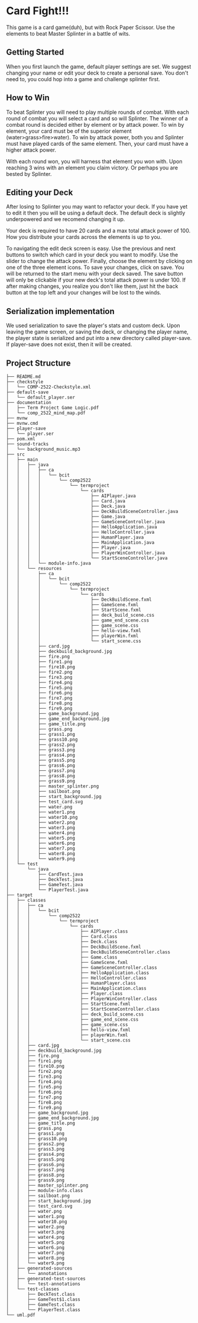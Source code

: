# Card Fight!!!
This game is a card game(duh), but with Rock Paper Scissor. Use the elements to beat Master Splinter in a battle of wits.

## Getting Started
When you first launch the game, default player settings are set. We suggest changing your name or edit your deck to create 
a personal save. You don't need to, you could hop into a game and challenge splinter first. 
## How to Win
To beat Splinter you will need to play multiple rounds of combat. With each round of combat you will select a card and so will Splinter.
The winner of a combat round is decided either by element or by attack power. To win by element, your card must be of the superior element
(water>grass>fire>water). To win by attack power, both you and Splinter must have played cards of the same element. Then, your card must have
a higher attack power. 

With each round won, you will harness that element you won with. Upon reaching 3 wins with an element
you claim victory. Or perhaps you are bested by Splinter.
## Editing your Deck
After losing to Splinter you may want to refactor your deck. If you have yet to edit it then you will be using a default deck.
 The default deck is slightly underpowered and we recomend changing it up. 

Your deck is required to have 20 cards and a max total attack power of 100. How you distribute your cards across the elements is up to you.

To navigating the edit deck screen is easy. Use the previous and next buttons to switch which card in your deck you want to modify.
 Use the slider to change the attack power. Finally, choose the element by clicking on one of the three element icons. To 
save your changes, click on save. You will be returned to the start menu with your deck saved. The save button will only be clickable
if your new deck's total attack power is under 100. If after making changes, you realize you don't like them, just hit the back button
at the top left and your changes will be lost to the winds.

## Serialization implementation
We used serialization to save the player's stats and custom deck. Upon leaving the game screen,
or saving the deck, or changing the player name, the player state is serialized
and put into a new directory called player-save. If player-save does not exist, then it will be created.


## Project Structure
```
├── README.md
├── checkstyle
│   └── COMP-2522-Checkstyle.xml
├── default-save
│   └── default_player.ser
├── documentation
│   ├── Term Project Game Logic.pdf
│   └── comp_2522_mind_map.pdf
├── mvnw
├── mvnw.cmd
├── player-save
│   └── player.ser
├── pom.xml
├── sound-tracks
│   └── background_music.mp3
├── src
│   ├── main
│   │   ├── java
│   │   │   ├── ca
│   │   │   │   └── bcit
│   │   │   │       └── comp2522
│   │   │   │           └── termproject
│   │   │   │               └── cards
│   │   │   │                   ├── AIPlayer.java
│   │   │   │                   ├── Card.java
│   │   │   │                   ├── Deck.java
│   │   │   │                   ├── DeckBuildSceneController.java
│   │   │   │                   ├── Game.java
│   │   │   │                   ├── GameSceneController.java
│   │   │   │                   ├── HelloApplication.java
│   │   │   │                   ├── HelloController.java
│   │   │   │                   ├── HumanPlayer.java
│   │   │   │                   ├── MainApplication.java
│   │   │   │                   ├── Player.java
│   │   │   │                   ├── PlayerWinController.java
│   │   │   │                   └── StartSceneController.java
│   │   │   └── module-info.java
│   │   └── resources
│   │       ├── ca
│   │       │   └── bcit
│   │       │       └── comp2522
│   │       │           └── termproject
│   │       │               └── cards
│   │       │                   ├── DeckBuildScene.fxml
│   │       │                   ├── GameScene.fxml
│   │       │                   ├── StartScene.fxml
│   │       │                   ├── deck_build_scene.css
│   │       │                   ├── game_end_scene.css
│   │       │                   ├── game_scene.css
│   │       │                   ├── hello-view.fxml
│   │       │                   ├── playerWin.fxml
│   │       │                   └── start_scene.css
│   │       ├── card.jpg
│   │       ├── deckbuild_background.jpg
│   │       ├── fire.png
│   │       ├── fire1.png
│   │       ├── fire10.png
│   │       ├── fire2.png
│   │       ├── fire3.png
│   │       ├── fire4.png
│   │       ├── fire5.png
│   │       ├── fire6.png
│   │       ├── fire7.png
│   │       ├── fire8.png
│   │       ├── fire9.png
│   │       ├── game_background.jpg
│   │       ├── game_end_background.jpg
│   │       ├── game_title.png
│   │       ├── grass.png
│   │       ├── grass1.png
│   │       ├── grass10.png
│   │       ├── grass2.png
│   │       ├── grass3.png
│   │       ├── grass4.png
│   │       ├── grass5.png
│   │       ├── grass6.png
│   │       ├── grass7.png
│   │       ├── grass8.png
│   │       ├── grass9.png
│   │       ├── master_splinter.png
│   │       ├── sailboat.png
│   │       ├── start_background.jpg
│   │       ├── test_card.svg
│   │       ├── water.png
│   │       ├── water1.png
│   │       ├── water10.png
│   │       ├── water2.png
│   │       ├── water3.png
│   │       ├── water4.png
│   │       ├── water5.png
│   │       ├── water6.png
│   │       ├── water7.png
│   │       ├── water8.png
│   │       └── water9.png
│   └── test
│       └── java
│           ├── CardTest.java
│           ├── DeckTest.java
│           ├── GameTest.java
│           └── PlayerTest.java
├── target
│   ├── classes
│   │   ├── ca
│   │   │   └── bcit
│   │   │       └── comp2522
│   │   │           └── termproject
│   │   │               └── cards
│   │   │                   ├── AIPlayer.class
│   │   │                   ├── Card.class
│   │   │                   ├── Deck.class
│   │   │                   ├── DeckBuildScene.fxml
│   │   │                   ├── DeckBuildSceneController.class
│   │   │                   ├── Game.class
│   │   │                   ├── GameScene.fxml
│   │   │                   ├── GameSceneController.class
│   │   │                   ├── HelloApplication.class
│   │   │                   ├── HelloController.class
│   │   │                   ├── HumanPlayer.class
│   │   │                   ├── MainApplication.class
│   │   │                   ├── Player.class
│   │   │                   ├── PlayerWinController.class
│   │   │                   ├── StartScene.fxml
│   │   │                   ├── StartSceneController.class
│   │   │                   ├── deck_build_scene.css
│   │   │                   ├── game_end_scene.css
│   │   │                   ├── game_scene.css
│   │   │                   ├── hello-view.fxml
│   │   │                   ├── playerWin.fxml
│   │   │                   └── start_scene.css
│   │   ├── card.jpg
│   │   ├── deckbuild_background.jpg
│   │   ├── fire.png
│   │   ├── fire1.png
│   │   ├── fire10.png
│   │   ├── fire2.png
│   │   ├── fire3.png
│   │   ├── fire4.png
│   │   ├── fire5.png
│   │   ├── fire6.png
│   │   ├── fire7.png
│   │   ├── fire8.png
│   │   ├── fire9.png
│   │   ├── game_background.jpg
│   │   ├── game_end_background.jpg
│   │   ├── game_title.png
│   │   ├── grass.png
│   │   ├── grass1.png
│   │   ├── grass10.png
│   │   ├── grass2.png
│   │   ├── grass3.png
│   │   ├── grass4.png
│   │   ├── grass5.png
│   │   ├── grass6.png
│   │   ├── grass7.png
│   │   ├── grass8.png
│   │   ├── grass9.png
│   │   ├── master_splinter.png
│   │   ├── module-info.class
│   │   ├── sailboat.png
│   │   ├── start_background.jpg
│   │   ├── test_card.svg
│   │   ├── water.png
│   │   ├── water1.png
│   │   ├── water10.png
│   │   ├── water2.png
│   │   ├── water3.png
│   │   ├── water4.png
│   │   ├── water5.png
│   │   ├── water6.png
│   │   ├── water7.png
│   │   ├── water8.png
│   │   └── water9.png
│   ├── generated-sources
│   │   └── annotations
│   ├── generated-test-sources
│   │   └── test-annotations
│   └── test-classes
│       ├── DeckTest.class
│       ├── GameTest$1.class
│       ├── GameTest.class
│       └── PlayerTest.class
└── uml.pdf
```